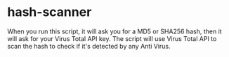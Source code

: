 # hash-scanner

When you run this script, it will ask you for a MD5 or SHA256 hash, then it will ask for your Virus Total API key. The script will use Virus Total API to scan the hash to check if it's detected by any Anti Virus.
